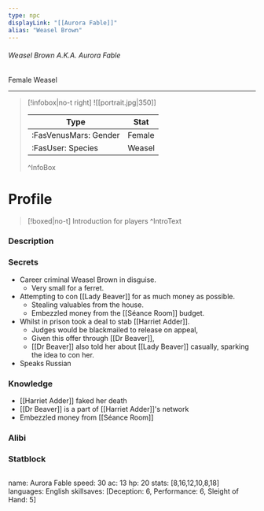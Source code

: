 ```yaml
---
type: npc
displayLink: "[[Aurora Fable]]"
alias: "Weasel Brown"
---
```


###### Weasel Brown A.K.A. Aurora Fable
<span class="sub2">Female Weasel </span>
___

> [!infobox|no-t right]
> ![[portrait.jpg|350]]
>
> | Type | Stat |
> | ---- | ---- |
> | :FasVenusMars: Gender | Female |
> | :FasUser: Species | Weasel |
>^InfoBox

# Profile

> [!boxed|no-t]
> Introduction for players
>^IntroText

### Description


### Secrets
- Career criminal Weasel Brown in disguise.
	- Very small for a ferret.
- Attempting to con ⁠[[Lady Beaver]] for as much money as possible.
    - Stealing valuables from the house.
    - Embezzled money from the [[Séance Room]] budget.
- Whilst in prison took a deal to stab ⁠[[Harriet Adder]].
    - Judges would be blackmailed to release on appeal,
    - Given this offer through ⁠[[Dr Beaver]],
    - ⁠[[Dr Beaver]] also told her about ⁠[[Lady Beaver]] casually, sparking the idea to con her.
- Speaks Russian

### Knowledge
- [[Harriet Adder]] faked her death
- [[Dr Beaver]] is a part of [[Harriet Adder]]'s network
- Embezzled money from [[Séance Room]]

### Alibi 


### Statblock
>```statblock
name: Aurora Fable
speed: 30
ac: 13
hp: 20
stats: [8,16,12,10,8,18]
languages: English
skillsaves: [Deception: 6, Performance: 6, Sleight of Hand: 5]
